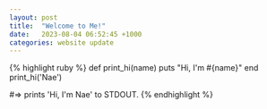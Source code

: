 ```yaml
---
layout: post
title:  "Welcome to Me!"
date:   2023-08-04 06:52:45 +1000
categories: website update
---
```


{% highlight ruby %}
def print_hi(name)
  puts "Hi, I'm #{name}"
end
print_hi('Nae')

#=> prints 'Hi, I'm Nae' to STDOUT.
{% endhighlight %}

